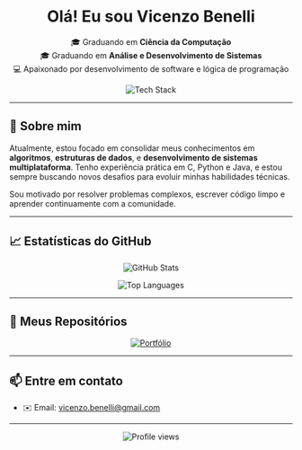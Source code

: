 <h1 align="center"> Olá! Eu sou Vicenzo Benelli</h1>

<p align="center">
  🎓 Graduando em <strong>Ciência da Computação</strong> <br>
  🎓 Graduando em <strong>Análise e Desenvolvimento de Sistemas</strong> <br>
  💻 Apaixonado por desenvolvimento de software e lógica de programação
</p>

<p align="center">
  <img src="https://skillicons.dev/icons?i=c,python,java,git,vscode" alt="Tech Stack" />
</p>

---

## 🚀 Sobre mim

Atualmente, estou focado em consolidar meus conhecimentos em **algoritmos**, **estruturas de dados**, e **desenvolvimento de sistemas multiplataforma**. Tenho experiência prática em C, Python e Java, e estou sempre buscando novos desafios para evoluir minhas habilidades técnicas.

Sou motivado por resolver problemas complexos, escrever código limpo e aprender continuamente com a comunidade.

---

## 📈 Estatísticas do GitHub

<p align="center">
  <img src="https://github-readme-stats.vercel.app/api?username=VicenzoBenelli&show_icons=true&theme=radical" alt="GitHub Stats" />
</p>

<p align="center">
  <img src="https://github-readme-stats.vercel.app/api/top-langs/?username=VicenzoBenelli&layout=compact&theme=dark&exclude_repo=c-core-concepts-lab" alt="Top Languages" />
</p>

---

## 📂 Meus Repositórios

<p align="center">
  <a href="https://github.com/VicenzoBenelli?tab=repositories">
    <img src="https://img.shields.io/badge/Ver%20Portfólio%20de%20Projetos-🔍%20Clique%20Aqui-blueviolet?style=for-the-badge" alt="Portfólio">
  </a>
</p>

---

## 📫 Entre em contato

- ✉️ Email: vicenzo.benelli@gmail.com  


---

<p align="center">
  <img src="https://komarev.com/ghpvc/?username=VicenzoBenelli&label=Visualizações&color=blue&style=flat" alt="Profile views" />
</p>
